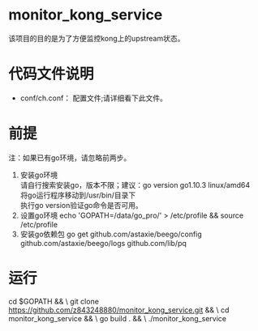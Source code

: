 # monitor_kong_service
该项目的目的是为了方便监控kong上的upstream状态。

# 代码文件说明
- conf/ch.conf：      配置文件;请详细看下此文件。

# 前提
注：如果已有go环境，请忽略前两步。
1. 安装go环境  
请自行搜索安装go，版本不限；建议：go version go1.10.3 linux/amd64  
将go运行程序移动到/usr/bin/目录下  
执行go version验证go命令是否可用。 
2. 设置go环境
echo 'GOPATH=/data/go_pro/' > /etc/profile && source /etc/profile
3. 安装go依赖包 
go get github.com/astaxie/beego/config github.com/astaxie/beego/logs github.com/lib/pq 


# 运行
cd $GOPATH && \ 
git clone https://github.com/z843248880/monitor_kong_service.git && \ 
cd monitor_kong_service && \ 
go build . && \ 
./monitor_kong_service


